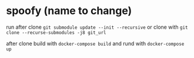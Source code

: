 # spoofy (name to change)

run after clone `git submodule update --init --recursive`
or clone with `git clone --recurse-submodules -j8 git_url`

after clone build with `docker-compose build`
and rund with `docker-compose up`
